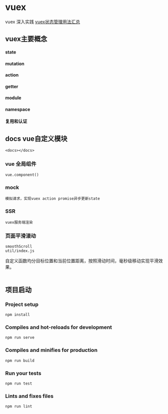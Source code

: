 # vuex
vuex 深入实践
[vuex状态管理用法汇总](https://www.cnblogs.com/the-last/p/11391731.html) <br >

## vuex主要概念
#### state
#### mutation
#### action
#### getter
#### module
#### namespace
#### 复用和认证

## docs vue自定义模块
```
<docs></docs>
```

### vue 全局组件
```
vue.component()
```

### mock 
```
模拟请求，实现vuex action promise异步更新state
```

### SSR 
```
vuex服务端渲染
```

### 页面平滑滚动 
```
smoothScroll
util/index.js
```

自定义函数均分目标位置和当前位置距离，按照滑动时间，毫秒级移动实现平滑效果。 <br ><br >



## 项目启动
### Project setup
```
npm install
```

### Compiles and hot-reloads for development
```
npm run serve
```

### Compiles and minifies for production
```
npm run build
```

### Run your tests
```
npm run test
```

### Lints and fixes files
```
npm run lint
```
